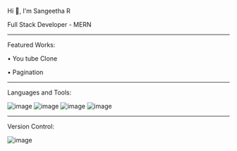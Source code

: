 Hi 👋, I'm Sangeetha R

Full Stack Developer - MERN
________________________________________
Featured Works:

•	You tube Clone

•	Pagination
________________________________________
Languages and Tools:

![image](https://user-images.githubusercontent.com/109620687/199060675-fb83ea7b-30db-4daa-8e59-72365ad6e933.png)
![image](https://user-images.githubusercontent.com/109620687/199060748-9875c6e1-4f00-4ebb-a198-3d3f5ce478be.png)
![image](https://user-images.githubusercontent.com/109620687/199060785-72072e08-c1bf-440c-b779-f114dacc263d.png)
![image](https://user-images.githubusercontent.com/109620687/199060816-e18ae4d8-63de-4292-be2e-7a36016a1488.png)
 ________________________________________ 
 Version Control:
 
 ![image](https://user-images.githubusercontent.com/109620687/199060869-7235e955-d07c-429b-b5fa-6e5c04e26a0b.png)

   

